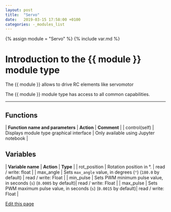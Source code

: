 ```yaml
---
layout: post
title:  "Servo"
date:   2019-03-15 17:58:00 +0100
categories: -_modules_list
---
```

{% assign module = "Servo" %}
{% include var.md %}

# Introduction to the {{ module }} module type

The {{ module }} allows to drive RC elements like servomotor

The {{ module }} module type has access to all common capabilities.

----

## Functions

| **Function name and parameters** | **Action** | **Comment** |
| control(self) | Displays module type graphical interface | Only available using Jupyter notebook |

## Variables

| **Variable name** | **Action** | **Type** |
| rot_position | Rotation position in °. | read / write: float |
| max_angle | Sets `max_angle` value, in degrees (`°`) (`180.0` by default) | read / write: Float |
| min_pulse | Sets PWM minimum pulse value, in seconds (`s`) (`0.0005` by default)| read / write: Float |
| max_pulse | Sets PWM maximum pulse value, in seconds (`s`) (`0.0015` by default)| read / write: Float |

<div class="cust_edit_page"><a href="https://{{gh_path}}{{modules_path}}/servo.md">Edit this page</a></div>
